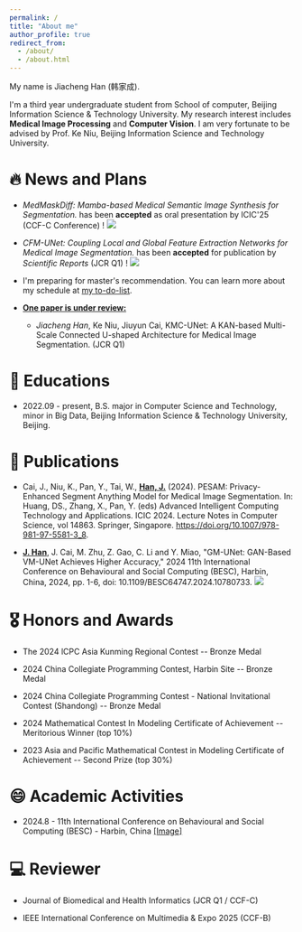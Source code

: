```yaml
---
permalink: /
title: "About me"
author_profile: true
redirect_from: 
  - /about/
  - /about.html
---
```

My name is Jiacheng Han (韩家成).

I'm a third year undergraduate student from School of computer, Beijing Information Science & Technology University. My research interest includes **Medical Image Processing** and **Computer Vision**. I am very fortunate to be advised by Prof. Ke Niu, Beijing Information Science and Technology University.

# 🔥 News and Plans

- *MedMaskDiff: Mamba-based Medical Semantic Image Synthesis for Segmentation.* has been **accepted** as oral presentation by ICIC'25 (CCF-C Conference) ! [![](https://img.shields.io/github/stars/mrjunjieli/DMC_AEC?style=social&label=Code+Stars)](https://github.com/Jiacheng-Han/MedMaskDiff)

- *CFM-UNet: Coupling Local and Global Feature Extraction Networks for Medical Image Segmentation.* has been **accepted** for publication by *Scientific Reports* (JCR Q1) ! [![](https://img.shields.io/github/stars/mrjunjieli/DMC_AEC?style=social&label=Code+Stars)](https://github.com/Jiacheng-Han/CFM-UNet)

- I'm preparing for master's recommendation. You can learn more about my schedule at [my to-do-list](https://jiacheng-han.github.io/posts/2025/01/BAOYAN/).

- **<u>One paper is under review:</u>**
  - *Jiacheng Han*, Ke Niu, Jiuyun Cai, KMC-UNet: A KAN-based Multi-Scale Connected U-shaped Architecture for Medical Image Segmentation. (JCR Q1)
    
# 📖 Educations
- 2022.09 - present, B.S. major in Computer Science and Technology, minor in Big Data, Beijing Information Science & Technology University, Beijing.

# 📝 Publications
- Cai, J., Niu, K., Pan, Y., Tai, W., **<u>Han, J.</u>** (2024). PESAM: Privacy-Enhanced Segment Anything Model for Medical Image Segmentation. In: Huang, DS., Zhang, X., Pan, Y. (eds) Advanced Intelligent Computing Technology and Applications. ICIC 2024. Lecture Notes in Computer Science, vol 14863. Springer, Singapore. https://doi.org/10.1007/978-981-97-5581-3_8.

- **<u>J. Han</u>**, J. Cai, M. Zhu, Z. Gao, C. Li and Y. Miao, "GM-UNet: GAN-Based VM-UNet Achieves Higher Accuracy," 2024 11th International Conference on Behavioural and Social Computing (BESC), Harbin, China, 2024, pp. 1-6, doi: 10.1109/BESC64747.2024.10780733. [![](https://img.shields.io/github/stars/mrjunjieli/DMC_AEC?style=social&label=Code+Stars)](https://github.com/Jiacheng-Han/GM-UNet)

# 🎖 Honors and Awards
- The 2024 lCPC Asia Kunming Regional Contest -- Bronze Medal

- 2024 China Collegiate Programming Contest, Harbin Site -- Bronze Medal

- 2024 China Collegiate Programming Contest - National Invitational Contest (Shandong) -- Bronze Medal

- 2024 Mathematical Contest In Modeling Certificate of Achievement -- Meritorious Winner (top 10%)

- 2023 Asia and Pacific Mathematical Contest in Modeling Certificate of Achievement -- Second Prize (top 30%)

# 😄 Academic Activities
- 2024.8 - 11th International Conference on Behavioural and Social Computing (BESC) - Harbin, China [[Image]](../images/BESC2024.jpg)

# 💻 Reviewer 
- Journal of Biomedical and Health Informatics (JCR Q1 / CCF-C)

- IEEE International Conference on Multimedia & Expo 2025 (CCF-B)

